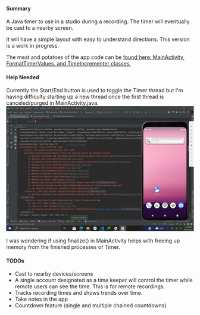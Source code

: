 #### Summary
A Java timer to use in a studio during a recording. The timer will eventually be cast to a nearby screen.

It will have a simple layout with easy to understand directions. This version is a work in progress.

The meat and potatoes of the app code can be [found here: MainActivity, FormatTimerValues, and TimeIncrementer classes.](https://github.com/Githubbubber/AndroidStudioTimer/tree/main/app/src/main/java/com/example/myapplication) 

#### Help Needed
Currently the Start/End button is used to toggle the Timer thread but I'm having difficulty starting up a new thread once the first thread is canceled/purged in MainActivity.java.
![](https://raw.githubusercontent.com/Githubbubber/AndroidStudioTimer/main/timer_thread.JPG)

I was wondering if using finalize() in MainActivity helps with freeing up memory from the finished processes of Timer.

#### TODOs 
- Cast to nearby devices/screens
- A single account designated as a time keeper will control the timer while remote users can see the time. This is for remote recordings. 
- Tracks recording times and shows trends over time.
- Take notes in the app
- Countdown feature (single and multiple chained countdowns)
